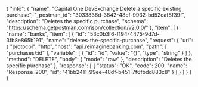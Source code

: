 {
  "info": {
    "name": "Capital One DevExchange Delete a specific existing purchase",
    "_postman_id": "3033836d-3842-48cf-9932-bd52caf8f39f",
    "description": "Deletes the specific purchase",
    "schema": "https://schema.getpostman.com/json/collection/v2.0.0/"
  },
  "item": [
    {
      "name": "banks",
      "item": [
        {
          "id": "53c0b3f6-f194-4475-9d7d-3fb8e865b191",
          "name": "deletes-the-specific-purchase",
          "request": {
            "url": {
              "protocol": "http",
              "host": "api.reimaginebanking.com",
              "path": [
                "purchases/:id"
              ],
              "variable": [
                {
                  "id": "id",
                  "value": "{}",
                  "type": "string"
                }
              ]
            },
            "method": "DELETE",
            "body": {
              "mode": "raw"
            },
            "description": "Deletes the specific purchase"
          },
          "response": [
            {
              "status": "OK",
              "code": 200,
              "name": "Response_200",
              "id": "41bb2411-99ee-48df-b451-7f6fbdd883c8"
            }
          ]
        }
      ]
    }
  ]
}